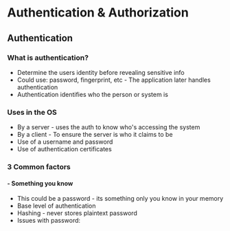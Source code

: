 # Authentication & Authorization


## Authentication
### What is authentication?
- Determine the users identity before revealing sensitive info
- Could use: password, fingerprint, etc - The application later handles authentication
- Authentication identifies who the person or system is

### Uses in the OS
- By a server - uses the auth to know who's accessing the system
- By a client - To ensure the server is who it claims to be
- Use of a username and password
- Use of authentication certificates

### 3 Common factors
#### - Something you know
- This could be a password - its something only you know in your memory
- Base level of authentication
- Hashing - never stores plaintext password
- Issues with password: 

